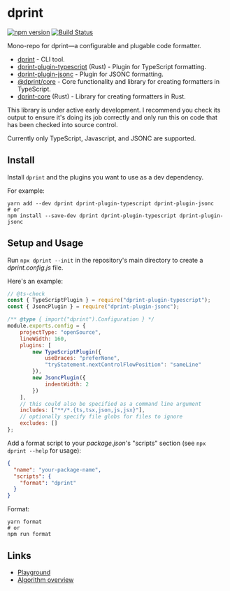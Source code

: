 # dprint

[![npm version](https://badge.fury.io/js/dprint.svg)](https://badge.fury.io/js/dprint)
[![Build Status](https://travis-ci.org/dsherret/dprint.svg?branch=master)](https://travis-ci.org/dsherret/dprint)

Mono-repo for dprint—a configurable and plugable code formatter.

* [dprint](packages/dprint) - CLI tool.
* [dprint-plugin-typescript](packages/rust-dprint-plugin-typescript) (Rust) - Plugin for TypeScript formatting.
* [dprint-plugin-jsonc](packages/dprint-plugin-jsonc) - Plugin for JSONC formatting.
* [@dprint/core](packages/core) - Core functionality and library for creating formatters in TypeScript.
* [dprint-core](packages/rust-core) (Rust) - Library for creating formatters in Rust.

This library is under active early development. I recommend you check its output to ensure it's doing its job correctly and only run this on code that has been checked into source control.

Currently only TypeScript, Javascript, and JSONC are supported.

## Install

Install `dprint` and the plugins you want to use as a dev dependency.

For example:

```
yarn add --dev dprint dprint-plugin-typescript dprint-plugin-jsonc
# or
npm install --save-dev dprint dprint-plugin-typescript dprint-plugin-jsonc
```

## Setup and Usage

Run `npx dprint --init` in the repository's main directory to create a *dprint.config.js* file.

Here's an example:

```js
// @ts-check
const { TypeScriptPlugin } = require("dprint-plugin-typescript");
const { JsoncPlugin } = require("dprint-plugin-jsonc");

/** @type { import("dprint").Configuration } */
module.exports.config = {
    projectType: "openSource",
    lineWidth: 160,
    plugins: [
        new TypeScriptPlugin({
            useBraces: "preferNone",
            "tryStatement.nextControlFlowPosition": "sameLine"
        }),
        new JsoncPlugin({
            indentWidth: 2
        })
    ],
    // this could also be specified as a command line argument
    includes: ["**/*.{ts,tsx,json,js,jsx}"],
    // optionally specify file globs for files to ignore
    excludes: []
};
```

Add a format script to your *package.json*'s "scripts" section (see `npx dprint --help` for usage):

```json
{
  "name": "your-package-name",
  "scripts": {
    "format": "dprint"
  }
}
```

Format:

```
yarn format
# or
npm run format
```

## Links

* [Playground](https://dprint.dev/playground)
* [Algorithm overview](docs/overview.md)
